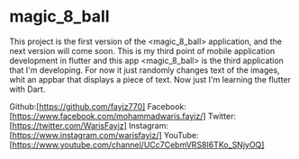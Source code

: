 # magic_8_ball

This project is the first version of the <magic_8_ball> application, and the next version will come soon.
This is my third point of mobile application development in flutter and this app <magic_8_ball> is the third application that I'm developing.
For now it just randomly changes text of the images, whit an appbar that displays a piece of text.
Now just I'm learning the flutter with Dart.


Github:[https://github.com/fayiz770]
Facebook:[https://www.facebook.com/mohammadwaris.fayiz/]
Twitter:[https://twitter.com/WarisFayiz]
Instagram:[https://www.instagram.com/warisfayiz/]
YouTube:[https://www.youtube.com/channel/UCc7CebmVRS8I6TKo_SNjyOQ]
